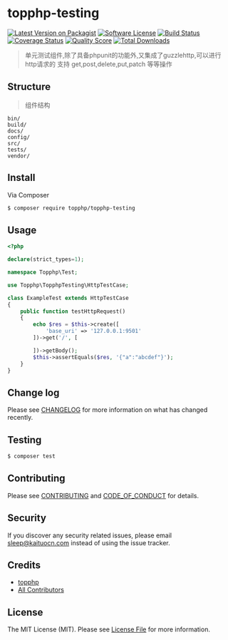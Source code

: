 # topphp-testing

[![Latest Version on Packagist][ico-version]][link-packagist]
[![Software License][ico-license]](LICENSE.md)
[![Build Status][ico-travis]][link-travis]
[![Coverage Status][ico-scrutinizer]][link-scrutinizer]
[![Quality Score][ico-code-quality]][link-code-quality]
[![Total Downloads][ico-downloads]][link-downloads]

> 单元测试组件,除了具备phpunit的功能外,又集成了guzzlehttp,可以进行http请求的
> 支持 get,post,delete,put,patch 等等操作

## Structure
> 组件结构

```
bin/        
build/
docs/
config/
src/
tests/
vendor/
```


## Install

Via Composer

``` bash
$ composer require topphp/topphp-testing
```

## Usage

``` php
<?php

declare(strict_types=1);

namespace Topphp\Test;

use Topphp\TopphpTesting\HttpTestCase;

class ExampleTest extends HttpTestCase
{
    public function testHttpRequest()
    {
        echo $res = $this->create([
            'base_uri' => '127.0.0.1:9501'
        ])->get('/', [

        ])->getBody();
        $this->assertEquals($res, '{"a":"abcdef"}');
    }
}

```

## Change log

Please see [CHANGELOG](CHANGELOG.md) for more information on what has changed recently.

## Testing

``` bash
$ composer test
```

## Contributing

Please see [CONTRIBUTING](CONTRIBUTING.md) and [CODE_OF_CONDUCT](CODE_OF_CONDUCT.md) for details.

## Security

If you discover any security related issues, please email sleep@kaituocn.com instead of using the issue tracker.

## Credits

- [topphp][link-author]
- [All Contributors][link-contributors]

## License

The MIT License (MIT). Please see [License File](LICENSE.md) for more information.

[ico-version]: https://img.shields.io/packagist/v/topphp/topphp-testing.svg?style=flat-square
[ico-license]: https://img.shields.io/badge/license-MIT-brightgreen.svg?style=flat-square
[ico-travis]: https://img.shields.io/travis/topphp/topphp-testing/master.svg?style=flat-square
[ico-scrutinizer]: https://img.shields.io/scrutinizer/coverage/g/topphp/topphp-testing.svg?style=flat-square
[ico-code-quality]: https://img.shields.io/scrutinizer/g/topphp/topphp-testing.svg?style=flat-square
[ico-downloads]: https://img.shields.io/packagist/dt/topphp/topphp-testing.svg?style=flat-square

[link-packagist]: https://packagist.org/packages/topphp/topphp-testing
[link-travis]: https://travis-ci.org/topphp/topphp-testing
[link-scrutinizer]: https://scrutinizer-ci.com/g/topphp/topphp-testing/code-structure
[link-code-quality]: https://scrutinizer-ci.com/g/topphp/topphp-testing
[link-downloads]: https://packagist.org/packages/topphp/topphp-testing
[link-author]: https://github.com/topphp
[link-contributors]: ../../contributors
